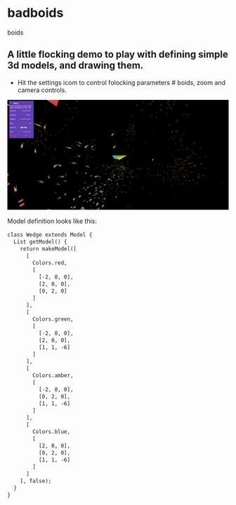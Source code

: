 # badboids

boids

## A little flocking demo to play with defining simple 3d models, and drawing them.
* Hit the settings icom to control folocking parameters # boids, zoom and camera controls.


![Screenshot](bb1.png)

Model definition looks like this:
```
class Wedge extends Model {
  List getModel() {
    return makeModel([
      [
        Colors.red,
        [
          [-2, 0, 0],
          [2, 0, 0],
          [0, 2, 0]
        ]
      ],
      [
        Colors.green,
        [
          [-2, 0, 0],
          [2, 0, 0],
          [1, 1, -6]
        ]
      ],
      [
        Colors.amber,
        [
          [-2, 0, 0],
          [0, 2, 0],
          [1, 1, -6]
        ]
      ],
      [
        Colors.blue,
        [
          [2, 0, 0],
          [0, 2, 0],
          [1, 1, -6]
        ]
      ]
    ], false);
  }
}
```
